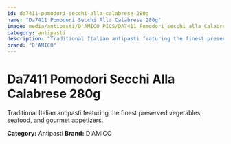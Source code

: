```yaml
---
id: da7411-pomodori-secchi-alla-calabrese-280g
name: "Da7411 Pomodori Secchi Alla Calabrese 280g"
image: media/antipasti/D'AMICO PICS/DA7411_Pomodori_secchi_alla_Calabrese_280g.png
category: antipasti
description: "Traditional Italian antipasti featuring the finest preserved vegetables, seafood, and gourmet appetizers."
brand: "D'AMICO"
---
```


# Da7411 Pomodori Secchi Alla Calabrese 280g

Traditional Italian antipasti featuring the finest preserved vegetables, seafood, and gourmet appetizers.

**Category:** Antipasti
**Brand:** D'AMICO
